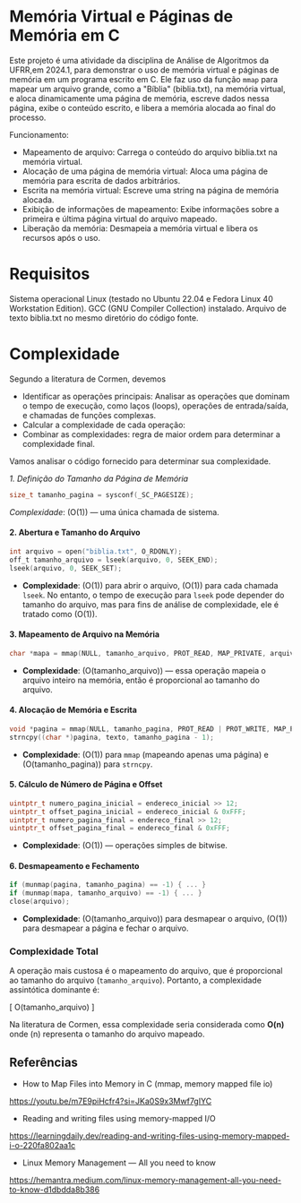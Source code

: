 # Memória Virtual e Páginas de Memória em C

Este projeto é uma atividade da disciplina de Análise de Algoritmos da UFRR,em 2024.1, para demonstrar o uso de memória virtual e páginas de memória em um programa escrito em C. Ele faz uso da função `mmap` para mapear um arquivo grande, como a "Bíblia" (biblia.txt), na memória virtual, e aloca dinamicamente uma página de memória, escreve dados nessa página, exibe o conteúdo escrito, e libera a memória alocada ao final do processo.


Funcionamento: 
* Mapeamento de arquivo: Carrega o conteúdo do arquivo biblia.txt na memória virtual.
* Alocação de uma página de memória virtual: Aloca uma página de memória para escrita de dados arbitrários.
* Escrita na memória virtual: Escreve uma string na página de memória alocada.
* Exibição de informações de mapeamento: Exibe informações sobre a primeira e última página virtual do arquivo mapeado.
* Liberação da memória: Desmapeia a memória virtual e libera os recursos após o uso.
 
 # Requisitos

 Sistema operacional Linux (testado no Ubuntu 22.04 e Fedora Linux 40 Workstation Edition).
 GCC (GNU Compiler Collection) instalado.
 Arquivo de texto biblia.txt no mesmo diretório do código fonte.



 # Complexidade
Segundo a literatura de Cormen, devemos
* Identificar as operações principais: Analisar as operações que dominam o tempo de execução, como laços (loops), operações de entrada/saída, e chamadas de funções complexas.
* Calcular a complexidade de cada operação:
* Combinar as complexidades: regra de maior ordem para determinar a complexidade final.

Vamos analisar o código fornecido para determinar sua complexidade.

 *1. Definição do Tamanho da Página de Memória*
```c
size_t tamanho_pagina = sysconf(_SC_PAGESIZE);
```
*Complexidade*: \(O(1)\) — uma única chamada de sistema.

#### 2. Abertura e Tamanho do Arquivo
```c
int arquivo = open("biblia.txt", O_RDONLY);
off_t tamanho_arquivo = lseek(arquivo, 0, SEEK_END);
lseek(arquivo, 0, SEEK_SET);
```
- **Complexidade**: \(O(1)\) para abrir o arquivo, \(O(1)\) para cada chamada `lseek`. No entanto, o tempo de execução para `lseek` pode depender do tamanho do arquivo, mas para fins de análise de complexidade, ele é tratado como \(O(1)\).

#### 3. Mapeamento de Arquivo na Memória
```c
char *mapa = mmap(NULL, tamanho_arquivo, PROT_READ, MAP_PRIVATE, arquivo, 0);
```
- **Complexidade**: \(O(tamanho\_arquivo)\) — essa operação mapeia o arquivo inteiro na memória, então é proporcional ao tamanho do arquivo.

#### 4. Alocação de Memória e Escrita
```c
void *pagina = mmap(NULL, tamanho_pagina, PROT_READ | PROT_WRITE, MAP_PRIVATE | MAP_ANONYMOUS, -1, 0);
strncpy((char *)pagina, texto, tamanho_pagina - 1);
```
- **Complexidade**: \(O(1)\) para `mmap` (mapeando apenas uma página) e \(O(tamanho\_pagina)\) para `strncpy`.

#### 5. Cálculo de Número de Página e Offset
```c
uintptr_t numero_pagina_inicial = endereco_inicial >> 12;
uintptr_t offset_pagina_inicial = endereco_inicial & 0xFFF;
uintptr_t numero_pagina_final = endereco_final >> 12;
uintptr_t offset_pagina_final = endereco_final & 0xFFF;
```
- **Complexidade**: \(O(1)\) — operações simples de bitwise.

#### 6. Desmapeamento e Fechamento
```c
if (munmap(pagina, tamanho_pagina) == -1) { ... }
if (munmap(mapa, tamanho_arquivo) == -1) { ... }
close(arquivo);
```
- **Complexidade**: \(O(tamanho\_arquivo)\) para desmapear o arquivo, \(O(1)\) para desmapear a página e fechar o arquivo.

### Complexidade Total

A operação mais custosa é o mapeamento do arquivo, que é proporcional ao tamanho do arquivo (`tamanho_arquivo`). Portanto, a complexidade assintótica dominante é:

\[
O(tamanho\_arquivo)
\]

Na literatura de Cormen, essa complexidade seria considerada como **O(n)** onde \(n\) representa o tamanho do arquivo mapeado.
## Referências
* How to Map Files into Memory in C (mmap, memory mapped file io)
 
https://youtu.be/m7E9piHcfr4?si=JKa0S9x3Mwf7gIYC
* Reading and writing files using memory-mapped I/O

https://learningdaily.dev/reading-and-writing-files-using-memory-mapped-i-o-220fa802aa1c
* Linux Memory Management — All you need to know

https://hemantra.medium.com/linux-memory-management-all-you-need-to-know-d1dbdda8b386

